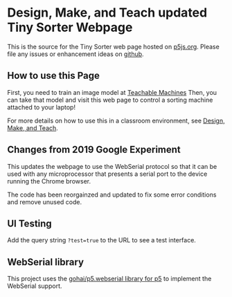 # Design, Make, and Teach updated Tiny Sorter Webpage

This is the source for the Tiny Sorter web page hosted on [p5js.org](https://editor.p5js.org/designmakeandteach/full/6qflZwLtf).
Please file any issues or enhancement ideas on [github](https://github.com/designmakeandteach/tiny-sorter).

## How to use this Page

First, you need to train an image model at [Teachable Machines](https://teachablemachine.withgoogle.com/train)
Then, you can take that model and visit this web page to control a sorting machine attached to your laptop!

For more details on how to use this in a classroom environment, see [Design, Make, and Teach](https://designmakeandteach.com/projects/tiny-sorter).

## Changes from 2019 Google Experiment

This updates the webpage to use the WebSerial protocol so that it can
be used with any microprocessor that presents a serial port to the 
device running the Chrome browser.

The code has been reorgainzed and updated to fix some error conditions and remove unused code.

## UI Testing

Add the query string `?test=true` to the URL to see a test interface.

## WebSerial library

This project uses the [gohai/p5.webserial library for p5](https://github.com/gohai/p5.webserial) to implement the WebSerial support.
